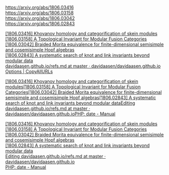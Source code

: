 <a href="https://arxiv.org/abs/1806.03416">https://arxiv.org/abs/1806.03416</a><br/>
<a href="https://arxiv.org/abs/1806.03158">https://arxiv.org/abs/1806.03158</a><br/>
<a href="https://arxiv.org/abs/1806.03042">https://arxiv.org/abs/1806.03042</a><br/>
<a href="https://arxiv.org/abs/1806.02843">https://arxiv.org/abs/1806.02843</a><br/>

<a href="https://arxiv.org/abs/1806.03416">[1806.03416] Khovanov homology and categorification of skein modules</a><br/>
<a href="https://arxiv.org/abs/1806.03158">[1806.03158] A Topological Invariant for Modular Fusion Categories</a><br/>
<a href="https://arxiv.org/abs/1806.03042">[1806.03042] Braided Morita equivalence for finite-dimensional semisimple and cosemisimple Hopf algebras</a><br/>
<a href="https://arxiv.org/abs/1806.02843">[1806.02843] A systematic search of knot and link invariants beyond modular data</a><br/>
<a href="https://github.com/davidaasen/davidaasen.github.io/blob/master/refs.md">davidaasen.github.io/refs.md at master &middot; davidaasen/davidaasen.github.io</a><br/>
<a href="chrome-extension://djdmadneanknadilpjiknlnanaolmbfk/options.html">Options | CopyAllURLs</a><br/>



<a href=https://arxiv.org/abs/1806.03416>[1806.03416] Khovanov homology and categorification of skein modules</a><a href=https://arxiv.org/abs/1806.03158>[1806.03158] A Topological Invariant for Modular Fusion Categories</a><a href=https://arxiv.org/abs/1806.03042>[1806.03042] Braided Morita equivalence for finite-dimensional semisimple and cosemisimple Hopf algebras</a><a href=https://arxiv.org/abs/1806.02843>[1806.02843] A systematic search of knot and link invariants beyond modular data</a><a href=https://github.com/davidaasen/davidaasen.github.io/edit/master/refs.md>Editing davidaasen.github.io/refs.md at master · davidaasen/davidaasen.github.io</a><a href=http://php.net/manual/en/function.date.php>PHP: date - Manual</a>

<a href=https://arxiv.org/abs/1806.03416>[1806.03416] Khovanov homology and categorification of skein modules</a> <br/><a href=https://arxiv.org/abs/1806.03158>[1806.03158] A Topological Invariant for Modular Fusion Categories</a> <br/><a href=https://arxiv.org/abs/1806.03042>[1806.03042] Braided Morita equivalence for finite-dimensional semisimple and cosemisimple Hopf algebras</a> <br/><a href=https://arxiv.org/abs/1806.02843>[1806.02843] A systematic search of knot and link invariants beyond modular data</a> <br/><a href=https://github.com/davidaasen/davidaasen.github.io/edit/master/refs.md>Editing davidaasen.github.io/refs.md at master · davidaasen/davidaasen.github.io</a> <br/><a href=http://php.net/manual/en/function.date.php>PHP: date - Manual</a> <br/>

